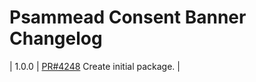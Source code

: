 # Psammead Consent Banner Changelog

<!-- prettier-ignore -->
| 1.0.0 | [PR#4248](https://github.com/bbc/psammead/pull/4248) Create initial package. |